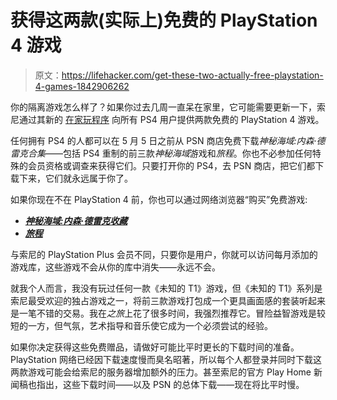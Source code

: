 # 获得这两款(实际上)免费的 PlayStation 4 游戏

> 原文：<https://lifehacker.com/get-these-two-actually-free-playstation-4-games-1842906262>

你的隔离游戏怎么样了？如果你过去几周一直呆在家里，它可能需要更新一下，索尼通过其新的 [在家玩程序](https://blog.us.playstation.com/2020/04/14/announcing-the-play-at-home-initiative/) 向所有 PS4 用户提供两款免费的 PlayStation 4 游戏。



任何拥有 PS4 的人都可以在 5 月 5 日之前从 PSN 商店免费下载*神秘海域:内森·德雷克合集*——包括 PS4 重制的前三款*神秘海域*游戏和*旅程*。你也不必参加任何特殊的会员资格或调查来获得它们。只要打开你的 PS4，去 PSN 商店，把它们都下载下来，它们就永远属于你了。

如果你现在不在 PlayStation 4 前，你也可以通过网络浏览器“购买”免费游戏:

*   [***神秘海域:内森·德雷克收藏***](https://store.playstation.com/en-us/product/UP9000-CUSA02320_00-UNCHARTEDTRILOGY)
*   [***旅程***](https://store.playstation.com/en-us/product/UP9000-CUSA00694_00-JOURNEYPS4061115)

与索尼的 PlayStation Plus 会员不同，只要你是用户，你就可以访问每月添加的游戏库，这些游戏不会从你的库中消失——永远不会。

就我个人而言，我没有玩过任何一款《未知的 T1》游戏，但《未知的 T1》系列是索尼最受欢迎的独占游戏之一，将前三款游戏打包成一个更具画面感的套装听起来是一笔不错的交易。我在*之旅*上花了很多时间，我强烈推荐它。冒险益智游戏是较短的一方，但气氛，艺术指导和音乐使它成为一个必须尝试的经验。

如果你决定获得这些免费赠品，请做好可能比平时更长的下载时间的准备。PlayStation 网络已经因下载速度慢而臭名昭著，所以每个人都登录并同时下载这两款游戏可能会给索尼的服务器增加额外的压力。甚至索尼的官方 Play Home 新闻稿也指出，这些下载时间——以及 PSN 的总体下载——现在将比平时慢。